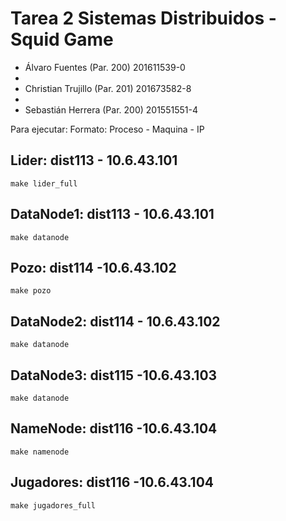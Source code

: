 # Tarea 2 Sistemas Distribuidos - Squid Game

- Álvaro Fuentes (Par. 200) 201611539-0
- 
- Christian Trujillo (Par. 201) 201673582-8
- 
- Sebastián Herrera (Par. 200) 201551551-4

Para ejecutar: 
Formato: Proceso - Maquina - IP 

## Lider: dist113 - 10.6.43.101

```
make lider_full
```

## DataNode1: dist113 - 10.6.43.101

```
make datanode
```

## Pozo: dist114 -10.6.43.102

```
make pozo
```

## DataNode2: dist114 - 10.6.43.102

```
make datanode
```

## DataNode3:  dist115 -10.6.43.103

```
make datanode
```

## NameNode: dist116 -10.6.43.104

```
make namenode
```

## Jugadores: dist116 -10.6.43.104

```
make jugadores_full
```

